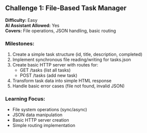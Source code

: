 ## Challenge 1: File-Based Task Manager
**Difficulty:** Easy  
**AI Assistant Allowed:** Yes  
**Covers:** File operations, JSON handling, basic routing

### Milestones:
1. Create a simple task structure (id, title, description, completed)
2. Implement synchronous file reading/writing for tasks.json
3. Create basic HTTP server with routes for:
   - GET /tasks (list all tasks)
   - POST /tasks (add new task)
4. Transform task data into simple HTML response
5. Handle basic error cases (file not found, invalid JSON)

### Learning Focus:
- File system operations (sync/async)
- JSON data manipulation
- Basic HTTP server creation
- Simple routing implementation
